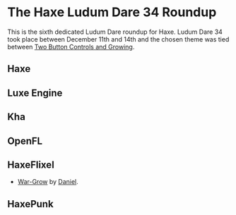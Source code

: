 [_template]: ../templates/roundup.html
[date]: / "2015-12-15 10:26:00"
[modified]: / "2015-12-15 10:26:00"
[published]: / "2015-12-15 15:30:00"
[contributor]: https://twitter.com/Jeff__Ward "Jeff Ward"
[author]: https://twitter.com/skial "Skial Bainn"
[“”]: a ""

# The Haxe Ludum Dare 34 Roundup

This is the sixth dedicated Ludum Dare roundup for Haxe. Ludum Dare 34 took place
between December 11th and 14th and the chosen theme was tied between 
[Two Button Controls and Growing](http://ludumdare.com/compo/ludum-dare-34/).
	
## Haxe

## Luxe Engine

## Kha

## OpenFL

## HaxeFlixel

- [War-Grow] by [Daniel][tw1].

## HaxePunk

[tw1]: https://twitter.com/5mixer "@5mixer"

[War-Grow]: http://ludumdare.com/compo/ludum-dare-34/?action=preview&uid=16241 "War-Grow on Ludum Dare"